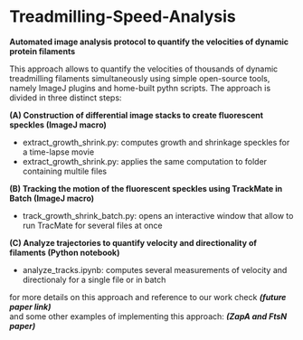 # Treadmilling-Speed-Analysis
**Automated image analysis protocol to quantify the velocities of dynamic protein filaments**

This approach allows to quantify the velocities of thousands of dynamic treadmilling filaments simultaneously using simple open-source tools, namely ImageJ plugins and home-built pythn scripts. The approach is divided in three distinct steps:

**(A) Construction of differential image stacks to create fluorescent speckles (ImageJ macro)** <br>
* extract_growth_shrink.py: computes growth and shrinkage speckles for a time-lapse movie <br>
* extract_growth_shrink.py: applies the same computation to folder containing multile files <br>

**(B) Tracking the motion of the fluorescent speckles using TrackMate in Batch (ImageJ macro)** <br>
* track_growth_shrink_batch.py: opens an interactive window that allow to run TracMate for several files at once <br>
 
**(C) Analyze trajectories to quantify velocity and directionality of filaments (Python notebook)** <br>
* analyze_tracks.ipynb: computes several measurements of velocity and directionaly for a single file or in batch <br>

for more details on this approach and reference to our work check ***(future paper link)*** <br>
and some other examples of implementing this approach: ***(ZapA and FtsN paper)***
